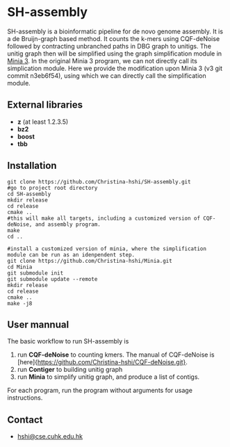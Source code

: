# SH-assembly
SH-assembly is a bioinformatic pipeline for de novo genome assembly.
It is a de Bruijn-graph based method.
It counts the k-mers using CQF-deNoise followed by contracting unbranched paths in DBG graph to unitigs.
The unitig graph then will be simplified using the graph simplification module in [Minia 3](https://github.com/GATB/minia).
In the original Minia 3 program, we can not directly call its simplication module.
Here we provide the modification upon Minia 3 (v3 git commit n3eb6f54), using which we can directly call the simplification module.

## External libraries
- **z**    (at least 1.2.3.5)
- **bz2**
- **boost**
- **tbb**

## Installation
    git clone https://github.com/Christina-hshi/SH-assembly.git
    #go to project root directory
    cd SH-assembly
    mkdir release
    cd release
    cmake ..
    #this will make all targets, including a customized version of CQF-deNoise, and assembly program.
    make
    cd ..

    #install a customized version of minia, where the simplification module can be run as an idenpendent step.
    git clone https://github.com/Christina-hshi/Minia.git
    cd Minia
    git submodule init
    git submodule update --remote
    mkdir release    
    cd release
    cmake ..
    make -j8

## User mannual
The basic workflow to run SH-assembly is 

1. run **CQF-deNoise** to counting kmers. The manual of CQF-deNoise is [here]{https://github.com/Christina-hshi/CQF-deNoise.git}.
2. run **Contiger** to building unitig graph 
3. run **Minia** to simplify unitig graph, and produce a list of contigs.

For each program, run the program without arguments for usage instructions. 

## Contact
- hshi@cse.cuhk.edu.hk


